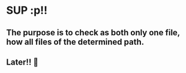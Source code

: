 # SUP :p!!
## The purpose is to check as both only one file, how all files of the determined path.
## Later!! 🤘
